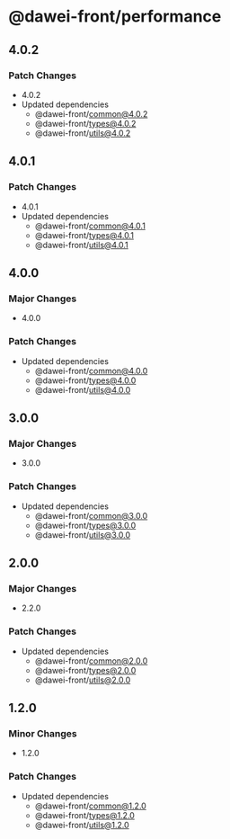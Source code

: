 # @dawei-front/performance

## 4.0.2

### Patch Changes

- 4.0.2
- Updated dependencies
  - @dawei-front/common@4.0.2
  - @dawei-front/types@4.0.2
  - @dawei-front/utils@4.0.2

## 4.0.1

### Patch Changes

- 4.0.1
- Updated dependencies
  - @dawei-front/common@4.0.1
  - @dawei-front/types@4.0.1
  - @dawei-front/utils@4.0.1

## 4.0.0

### Major Changes

- 4.0.0

### Patch Changes

- Updated dependencies
  - @dawei-front/common@4.0.0
  - @dawei-front/types@4.0.0
  - @dawei-front/utils@4.0.0

## 3.0.0

### Major Changes

- 3.0.0

### Patch Changes

- Updated dependencies
  - @dawei-front/common@3.0.0
  - @dawei-front/types@3.0.0
  - @dawei-front/utils@3.0.0

## 2.0.0

### Major Changes

- 2.2.0

### Patch Changes

- Updated dependencies
  - @dawei-front/common@2.0.0
  - @dawei-front/types@2.0.0
  - @dawei-front/utils@2.0.0

## 1.2.0

### Minor Changes

- 1.2.0

### Patch Changes

- Updated dependencies
  - @dawei-front/common@1.2.0
  - @dawei-front/types@1.2.0
  - @dawei-front/utils@1.2.0
